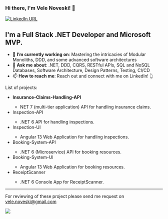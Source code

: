 ### Hi there, I'm Vele Noveski! 👋

[![LinkedIn URL](https://img.shields.io/badge/LinkedIn-Connect-blue?logo=linkedin&style=for-the-badge)](https://www.linkedin.com/in/velenoveski)

## **I'm a Full Stack .NET Developer and Microsoft MVP.**

- 🎯 **I’m currently working on**: Mastering the intricacies of Modular Monoliths, DDD, and some advanced software architectures
- 💬 **Ask me about**: .NET, DDD, CQRS, RESTful APIs, SQL and NoSQL Databases, Software Architecture, Design Patterns, Testing, CI/CD
- 📫 **How to reach me**: Reach out and connect with me on LinkedIn! 👆

List of projects:
<ul>
  <li><b>Insurance-Claims-Handling-API</b></li></li>
    <ul>
       <li>NET 7 (multi-tier application) API for handling insurance claims.</li>
    </ul> 
  <li>Inspection-API</li>
      <ul>
       <li>.NET 6 API for handling inspections.</li>
    </ul> 
  <li>Inspection-UI</li>
    <ul>
         <li>Angular 13 Web Application for handling inspections.</li>
    </ul> 
  <li>Booking-System-API</li>
     <ul>
       <li>.NET 6 (Microservice) API for booking resources.</li>
    </ul> 
  <li>Booking-System-UI</li>
   <ul>
     <li> Angular 13 Web Application for booking resources.</li>
    </ul> 
  <li>ReceiptScanner</li> 
    <ul>
     <li> .NET 6 Console App for ReceiptScanner.</li>
    </ul> 
</ul>
<hr/>

For reviewing of these project please send me request on vele.noveski@gmail.com

<a href="https://github.com/velenoveski">
  <img src="https://github-readme-stats.vercel.app/api?username=velenoveski&count_private=true&show_icons=true&hide=stars" />
</a>
